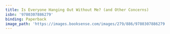 ```yaml
---
title: Is Everyone Hanging Out Without Me? (and Other Concerns)
isbn: '9780307886279'
binding: Paperback
image_path: 'https://images.booksense.com/images/279/886/9780307886279.jpg'
---
```


